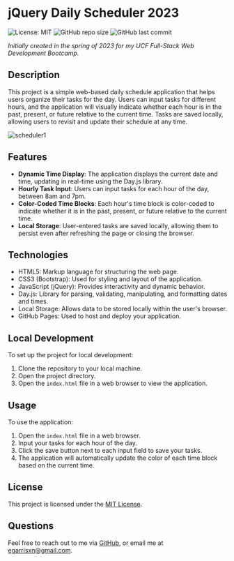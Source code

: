 # jQuery Daily Scheduler 2023

![License: MIT](https://img.shields.io/badge/License-MIT-yellow.svg)  ![GitHub repo size](https://img.shields.io/github/repo-size/egarrisxn/jquery-daily-scheduler-2023) ![GitHub last commit](https://img.shields.io/github/last-commit/egarrisxn/jquery-daily-scheduler-2023)

_Initially created in the spring of 2023 for my UCF Full-Stack Web Development Bootcamp._

## Description

This project is a simple web-based daily schedule application that helps users organize their tasks for the day. Users can input tasks for different hours, and the application will visually indicate whether each hour is in the past, present, or future relative to the current time. Tasks are saved locally, allowing users to revisit and update their schedule at any time.

![scheduler1](https://github.com/egarrisxn/daily-scheduler/assets/126130230/e7d3460e-cc08-4c8a-9899-87fa52354209)

## Features

- **Dynamic Time Display**: The application displays the current date and time, updating in real-time using the Day.js library.
- **Hourly Task Input**: Users can input tasks for each hour of the day, between 8am and 7pm.
- **Color-Coded Time Blocks**: Each hour's time block is color-coded to indicate whether it is in the past, present, or future relative to the current time.
- **Local Storage**: User-entered tasks are saved locally, allowing them to persist even after refreshing the page or closing the browser.

## Technologies

- HTML5: Markup language for structuring the web page.
- CSS3 (Bootstrap): Used for styling and layout of the application.
- JavaScript (jQuery): Provides interactivity and dynamic behavior.
- Day.js: Library for parsing, validating, manipulating, and formatting dates and times.
- Local Storage: Allows data to be stored locally within the user's browser.
- GitHub Pages: Used to host and deploy your application.

## Local Development

To set up the project for local development:

1. Clone the repository to your local machine.
2. Open the project directory.
3. Open the `index.html` file in a web browser to view the application.

## Usage

To use the application:

1. Open the `index.html` file in a web browser.
2. Input your tasks for each hour of the day.
3. Click the save button next to each input field to save your tasks.
4. The application will automatically update the color of each time block based on the current time.

## License

This project is licensed under the [MIT License](LICENSE).

## Questions

Feel free to reach out to me via [GitHub](https://github.com/EGARRISXN), or email me at egarrisxn@gmail.com.
